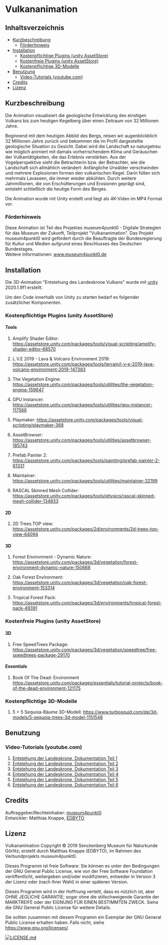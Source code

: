 # Vulkananimation

## Inhaltsverzeichnis
* [Kurzbeschreibung](#Kurzbeschreibung)
	* [Förderhinweis](#Förderhinweis)
* [Installation](#Installation)
	* [Kostenpflichtige Plugins (unity AssetStore)](#kostenpflichtige-plugins-unity-assetstore)
	* [Kostenfreie Plugins (unity AssetStore)](#kostenfreie-plugins-unity-assetstore)
	* [Kostenpflichtige 3D-Modelle](#kostenpflichtige-3d-modelle)
* [Benutzung](#Benutzung)
	* [Video-Tutorials (youtube.com)]()
* [Credits](#Credits)
* [Lizenz](#Lizenz)

## Kurzbeschreibung
Die Animation visualisiert die geologische Entwicklung des einstigen Vulkans bis zum heutigen Kegelberg über einen Zeitraum von 32 Millionen Jahre.

Beginnend mit dem heutigen Abbild des Bergs, reisen wir augenblickblich 32 Millionen Jahre zurück und bekommen die im Profil dargestellte geologische Situation zu Gesicht. Dabei wird die Landschaft so naturgetreu wie möglich animiert mit damals vorherrschendem Klima und Geräuschen der Vulkantätigkeiten, die das Erlebnis verstärken. Aus der Vogelperspektive sieht die Betrachterin bzw. der Betrachter, wie die Landschaft sich allmählich verändert: Anfängliche Urwälder verschwinden und mehrere Explosionen formen den vulkanischen Kegel. Darin füllen sich mehrmals Lavaseen, die immer wieder abkühlen. Durch weitere Jahrmillionen, die von Erschütterungen und Erosionen geprägt sind, entsteht schließlich die heutige Form des Berges.

Die Animation wurde mit Unity erstellt und liegt als 4K-Video im MP4 Format vor.

### Förderhinweis
Diese Animation ist Teil des Projektes museum4punkt0 - Digitale Strategien für das Museum der Zukunft, Teilprojekt "Vulkananimation". Das Projekt museum4punkt0 wird gefördert durch die  Beauftragte der Bundesregierung für Kultur und Medien aufgrund eines Beschlusses des Deutschen Bundestages.  
Weitere Informationen: www.museum4punkt0.de

## Installation
Die 3D-Animation "Entstehung des Landeskrone Vulkans" wurde mit [unity]( https://unity.com/) 2020.1.9f1 erstellt.

Um den Code innerhalb von Unity zu starten bedarf es folgender zusätzlicher Komponenten.

### Kostenpflichtige Plugins (unity AssetStore)

#### Tools

1. Amplify Shader Editor: https://assetstore.unity.com/packages/tools/visual-scripting/amplify-shader-editor-68570

2. L.V.E 2019 - Lava & Volcano Environment 2019: https://assetstore.unity.com/packages/tools/terrain/l-v-e-2019-lava-volcano-environment-2019-147383

3. The Vegetation Engine: https://assetstore.unity.com/packages/tools/utilities/the-vegetation-engine-159647

4. GPU Instancer: https://assetstore.unity.com/packages/tools/utilities/gpu-instancer-117566

5. Playmaker: https://assetstore.unity.com/packages/tools/visual-scripting/playmaker-368

6. AssetBrowser: https://assetstore.unity.com/packages/tools/utilities/assetbrowser-185743

7. Prefab Painter 2: https://assetstore.unity.com/packages/tools/painting/prefab-painter-2-61331

8. Maintainer: https://assetstore.unity.com/packages/tools/utilities/maintainer-32199

9. RASCAL Skinned Mesh Collider: https://assetstore.unity.com/packages/tools/physics/rascal-skinned-mesh-collider-134833

#### 2D

1. 2D Trees.TOP view: https://assetstore.unity.com/packages/2d/environments/2d-trees-top-view-64094

#### 3D

1. Forest Environment - Dynamic Nature:
https://assetstore.unity.com/packages/3d/vegetation/forest-environment-dynamic-nature-150668

2. Oak Forest Environment:
https://assetstore.unity.com/packages/3d/vegetation/oak-forest-environment-153314

3. Tropical Forest Pack:
https://assetstore.unity.com/packages/3d/environments/tropical-forest-pack-49391


### Kostenfreie Plugins (unity AssetStore)

#### 3D

1. Free SpeedTrees Package: https://assetstore.unity.com/packages/3d/vegetation/speedtree/free-speedtrees-package-29170

#### Essentials

1. Book Of The Dead: Environment https://assetstore.unity.com/packages/essentials/tutorial-projects/book-of-the-dead-environment-121175

### Kostenpflichtige 3D-Modelle

1. 5 + 5 Sequoia-Bäume 3D-Modell: https://www.turbosquid.com/de/3d-models/5-sequoia-trees-3d-model-1151548

## Benutzung

### Video-Tutorials (youtube.com)
1. [Entstehung der Landeskrone, Dokumentation Teil 1](https://www.youtube.com/)
2. [Entstehung der Landeskrone, Dokumentation Teil 2](https://www.youtube.com/)
3. [Entstehung der Landeskrone, Dokumentation Teil 3](https://www.youtube.com/)
4. [Entstehung der Landeskrone, Dokumentation Teil 4](https://www.youtube.com/)
5. [Entstehung der Landeskrone, Dokumentation Teil 5](https://www.youtube.com/)
6. [Entstehung der Landeskrone, Dokumentation Teil 6](https://www.youtube.com/)

## Credits
Auftraggeber/Rechteinhaber: [museum4punkt0](https://www.museum4punkt0.de)  
Entwickler: Matthias Knappe, [EDBYTO](https://edbyto.com)

## Lizenz  
Vulkananimation Copyright © 2019 Senckenberg Museum für Naturkunde Görlitz; erstellt durch Matthias Knappe (EDBYTO), im Rahmen des Verbundprojekts museum4punkt0.

Dieses Programm ist freie Software: Sie können es unter den Bedingungen der GNU General Public License, wie von der Free Software Foundation veröffentlicht, weitergeben und/oder modifizieren, entweder in Version 3 der Lizenz oder (nach Ihrer Wahl) in einer späteren Version.

Dieses Programm wird in der Hoffnung verteilt, dass es nützlich ist, aber OHNE JEGLICHE GARANTIE; sogar ohne die stillschweigende Garantie der MARKTREIFE oder der EIGNUNG FÜR EINEN BESTIMMTEN ZWECK. Siehe die GNU General Public License für weitere Details.

Sie sollten zusammen mit diesem Programm ein Exemplar der GNU General Public License erhalten haben. Falls nicht, siehe https://www.gnu.org/licenses/.

[![LICENSE.md](https://img.shields.io/badge/License-GPLv3-blue.svg)](/LICENSE.md)
